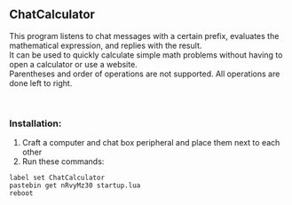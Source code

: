 ## ChatCalculator
This program listens to chat messages with a certain prefix, evaluates the mathematical expression, and replies with the result.  
It can be used to quickly calculate simple math problems without having to open a calculator or use a website.  
Parentheses and order of operations are not supported. All operations are done left to right.

<br>

### Installation:
1. Craft a computer and chat box peripheral and place them next to each other
2. Run these commands:
```
label set ChatCalculator
pastebin get nRvyMz30 startup.lua
reboot
```
